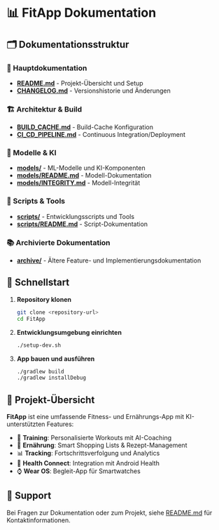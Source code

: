 # 📊 FitApp Dokumentation

## 🗂️ Dokumentationsstruktur

### 📖 Hauptdokumentation
- [**README.md**](../README.md) - Projekt-Übersicht und Setup
- [**CHANGELOG.md**](../CHANGELOG.md) - Versionshistorie und Änderungen

### 🏗️ Architektur & Build
- [**BUILD_CACHE.md**](BUILD_CACHE.md) - Build-Cache Konfiguration
- [**CI_CD_PIPELINE.md**](CI_CD_PIPELINE.md) - Continuous Integration/Deployment

### 📂 Modelle & KI
- [**models/**](../models/) - ML-Modelle und KI-Komponenten
- [**models/README.md**](../models/README.md) - Modell-Dokumentation
- [**models/INTEGRITY.md**](../models/INTEGRITY.md) - Modell-Integrität

### 🔧 Scripts & Tools
- [**scripts/**](../scripts/) - Entwicklungsscripts und Tools
- [**scripts/README.md**](../scripts/README.md) - Script-Dokumentation

### 📚 Archivierte Dokumentation
- [**archive/**](archive/) - Ältere Feature- und Implementierungsdokumentation

## 🚀 Schnellstart

1. **Repository klonen**
   ```bash
   git clone <repository-url>
   cd FitApp
   ```

2. **Entwicklungsumgebung einrichten**
   ```bash
   ./setup-dev.sh
   ```

3. **App bauen und ausführen**
   ```bash
   ./gradlew build
   ./gradlew installDebug
   ```

## 🎯 Projekt-Übersicht

**FitApp** ist eine umfassende Fitness- und Ernährungs-App mit KI-unterstützten Features:

- 💪 **Training**: Personalisierte Workouts mit AI-Coaching
- 🥗 **Ernährung**: Smart Shopping Lists & Rezept-Management
- 📊 **Tracking**: Fortschrittsverfolgung und Analytics
- 🏃 **Health Connect**: Integration mit Android Health
- ⌚ **Wear OS**: Begleit-App für Smartwatches

## 📧 Support

Bei Fragen zur Dokumentation oder zum Projekt, siehe [README.md](../README.md) für Kontaktinformationen.
